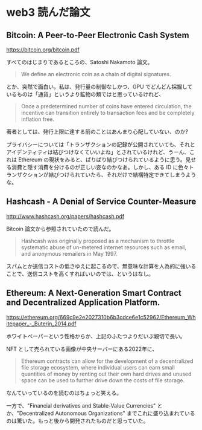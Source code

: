# web3 読んだ論文

## Bitcoin: A Peer-to-Peer Electronic Cash System

https://bitcoin.org/bitcoin.pdf

すべてのはじまりであるところの、Satoshi Nakamoto 論文。

> We define an electronic coin as a chain of digital signatures.

とか、突然で面白い。私は、発行量の制御なしかつ、GPU でどんどん採掘しているものは「通貨」というより鉱物の類ではと思っているけれど、

> Once a predetermined number of coins have entered circulation, the incentive can transition entirely to transaction fees and be completely inflation free.

著者としては、発行上限に達する前のことはあんまり心配していない、のか?

プライバシーについては「トランザクションの記録が公開されていても、それとアイデンティティは結びつけなくていいよね」とされているけれど、うーん、これは Ethereum の現状をみると、ばりばり結びつけられているように思う。見せる消費と隠す消費を分けるのが正しい姿なのかなあ。しかし、ある ID に色々トランザクションが結びつけられていたら、それだけで結構特定できてしまうような。

## Hashcash - A Denial of Service Counter-Measure

http://www.hashcash.org/papers/hashcash.pdf

Bitcoin 論文から参照されていたので読んだ。

> Hashcash was originally proposed as a mechanism to throttle systematic abuse of un-metered internet resources such as email, and anonymous remailers in May 1997. 

スパムとか送信コストの低さゆえに起こるので、無意味な計算を人為的に強いることで、送信コストを高くすればいいのでは、というはなし。

## Ethereum: A Next-Generation Smart Contract and Decentralized Application Platform.

https://ethereum.org/669c9e2e2027310b6b3cdce6e1c52962/Ethereum_Whitepaper_-_Buterin_2014.pdf

ホワイトペーパーという性格からか、上記のふたつよりだいぶ親切で長い。

NFT として売られている画像が中央サーバーにある2022年に、

> Ethereum contracts can allow for the development of a decentralized
file storage ecosystem, where individual users can earn small quantities of money by renting out their own hard drives and unused space can be used to further drive down the costs of file storage.

なんていっているのを読むのはちょっと笑える。

一方で、"Financial derivatives and Stable-Value Currencies" とか、"Decentralized Autonomous Organizations" までこれに盛り込まれているのは驚いた。もっと後から開発されたものだと思っていた。
